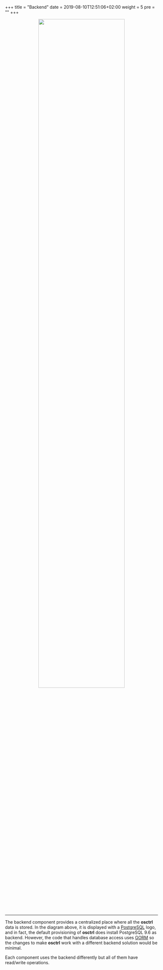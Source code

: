 +++
title = "Backend"
date = 2019-08-10T12:51:06+02:00
weight = 5
pre = ""
+++

<p align="center">

  <img src="/backend.png" style="width:75%; margin: 0;"/>

</p>

---

The backend component provides a centralized place where all the **osctrl** data is stored. In the diagram above, it is displayed with a [PostgreSQL](https://www.postgresql.org/) logo, and in fact, the default provisioning of **osctrl** does install PostgreSQL 9.6 as backend. However, the code that handles database access uses [GORM](http://gorm.io/) so the changes to make **osctrl** work with a different backend solution would be minimal.

Each component uses the backend differently but all of them have read/write operations.
